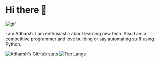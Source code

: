 <h1> Hi there 👋 </h1>

<img src="https://media1.tenor.com/images/056c584d9335fcabf080ca43e583e3c4/tenor.gif?itemid=8994845" style="" alt="gif">


I am Adharsh. I am enthusiastic about learning new tech. Also I am a competitive programmer and love building or say automating stuff using Python.

![Adharsh's GitHub stats](https://github-readme-stats.vercel.app/api?username=AdharshM&count_private=true&show_icons=true&theme=radical)
![Top Langs](https://github-readme-stats.vercel.app/api/top-langs/?username=AdharshM&langs_count=10&theme=radical&layout=compact)







<!--
**AdharshM/AdharshM** is a ✨ _special_ ✨ repository because its `README.md` (this file) appears on your GitHub profile.

Here are some ideas to get you started:

- 🔭 I’m currently working on ...
- 🌱 I’m currently learning ...
- 👯 I’m looking to collaborate on ...
- 🤔 I’m looking for help with ...
- 💬 Ask me about ...
- 📫 How to reach me: ...
- 😄 Pronouns: ...
- ⚡ Fun fact: ...
-->
